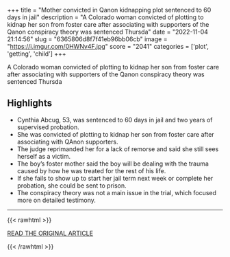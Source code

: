 +++
title = "Mother convicted in Qanon kidnapping plot sentenced to 60 days in jail"
description = "A Colorado woman convicted of plotting to kidnap her son from foster care after associating with supporters of the Qanon conspiracy theory was sentenced Thursda"
date = "2022-11-04 21:14:56"
slug = "6365806d8f7f41eb96bb06cb"
image = "https://i.imgur.com/0HWNv4F.jpg"
score = "2041"
categories = ['plot', 'getting', 'child']
+++

A Colorado woman convicted of plotting to kidnap her son from foster care after associating with supporters of the Qanon conspiracy theory was sentenced Thursda

## Highlights

- Cynthia Abcug, 53, was sentenced to 60 days in jail and two years of supervised probation.
- She was convicted of plotting to kidnap her son from foster care after associating with QAnon supporters.
- The judge reprimanded her for a lack of remorse and said she still sees herself as a victim.
- The boy’s foster mother said the boy will be dealing with the trauma caused by how he was treated for the rest of his life.
- If she fails to show up to start her jail term next week or complete her probation, she could be sent to prison.
- The conspiracy theory was not a main issue in the trial, which focused more on detailed testimony.

---

{{< rawhtml >}}
  <p class="article-category">
    <a target="_blank" href="https://www.nbcnews.com/news/us-news/mother-convicted-qanon-kidnapping-plot-sentenced-60-days-jail-rcna55659">READ THE ORIGINAL ARTICLE</a>
  </p>
{{< /rawhtml >}}
